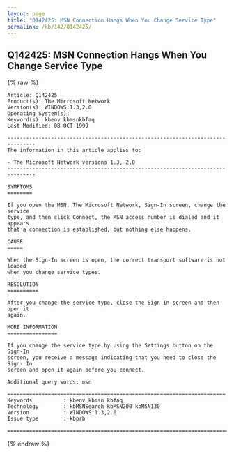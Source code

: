 ```yaml
---
layout: page
title: "Q142425: MSN Connection Hangs When You Change Service Type"
permalink: /kb/142/Q142425/
---
```


## Q142425: MSN Connection Hangs When You Change Service Type

{% raw %}

	Article: Q142425
	Product(s): The Microsoft Network
	Version(s): WINDOWS:1.3,2.0
	Operating System(s): 
	Keyword(s): kbenv kbmsnkbfaq
	Last Modified: 08-OCT-1999
	
	-------------------------------------------------------------------------------
	The information in this article applies to:
	
	- The Microsoft Network versions 1.3, 2.0 
	-------------------------------------------------------------------------------
	
	SYMPTOMS
	========
	
	If you open the MSN, The Microsoft Network, Sign-In screen, change the service
	type, and then click Connect, the MSN access number is dialed and it appears
	that a connection is established, but nothing else happens.
	
	CAUSE
	=====
	
	When the Sign-In screen is open, the correct transport software is not loaded
	when you change service types.
	
	RESOLUTION
	==========
	
	After you change the service type, close the Sign-In screen and then open it
	again.
	
	MORE INFORMATION
	================
	
	If you change the service type by using the Settings button on the Sign-In
	screen, you receive a message indicating that you need to close the Sign- In
	screen and open it again before you connect.
	
	Additional query words: msn
	
	======================================================================
	Keywords          : kbenv kbmsn kbfaq
	Technology        : kbMSNSearch kbMSN200 kbMSN130
	Version           : WINDOWS:1.3,2.0
	Issue type        : kbprb
	
	=============================================================================
	

{% endraw %}
